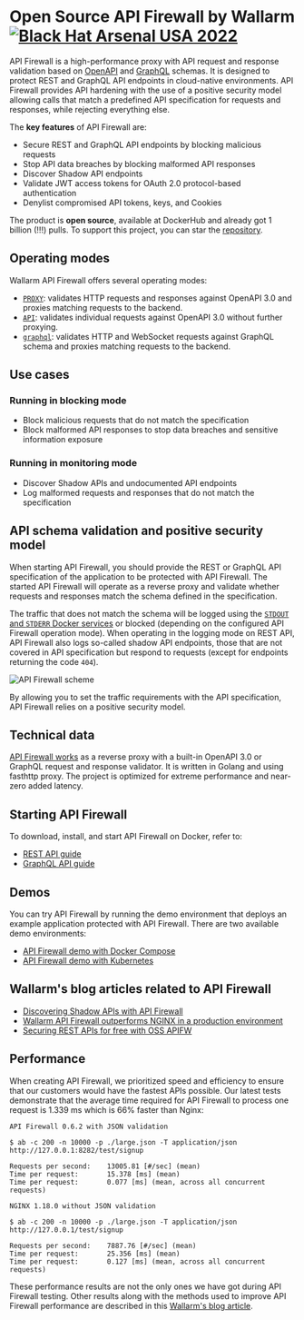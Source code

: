 # Open Source API Firewall by Wallarm [![Black Hat Arsenal USA 2022](https://github.com/wallarm/api-firewall/blob/main/images/BHA2022.svg?raw=true)](https://www.blackhat.com/us-22/arsenal/schedule/index.html#open-source-api-firewall-new-features--functionalities-28038)

API Firewall is a high-performance proxy with API request and response validation based on [OpenAPI](https://wallarm.github.io/api-firewall/installation-guides/docker-container/) and [GraphQL](https://wallarm.github.io/api-firewall/installation-guides/graphql/docker-container/) schemas. It is designed to protect REST and GraphQL API endpoints in cloud-native environments. API Firewall provides API hardening with the use of a positive security model allowing calls that match a predefined API specification for requests and responses, while rejecting everything else.

The **key features** of API Firewall are:

* Secure REST and GraphQL API endpoints by blocking malicious requests
* Stop API data breaches by blocking malformed API responses
* Discover Shadow API endpoints
* Validate JWT access tokens for OAuth 2.0 protocol-based authentication
* Denylist compromised API tokens, keys, and Cookies

The product is **open source**, available at DockerHub and already got 1 billion (!!!) pulls. To support this project, you can star the [repository](https://hub.docker.com/r/wallarm/api-firewall).

## Operating modes

Wallarm API Firewall offers several operating modes:

* [`PROXY`](https://wallarm.github.io/api-firewall/installation-guides/docker-container/): validates HTTP requests and responses against OpenAPI 3.0 and proxies matching requests to the backend.
* [`API`](https://wallarm.github.io/api-firewall/installation-guides/api-mode/): validates individual requests against OpenAPI 3.0 without further proxying.
* [`graphql`](https://wallarm.github.io/api-firewall/installation-guides/graphql/docker-container/): validates HTTP and WebSocket requests against GraphQL schema and proxies matching requests to the backend.

## Use cases

### Running in blocking mode

* Block malicious requests that do not match the specification
* Block malformed API responses to stop data breaches and sensitive information exposure

### Running in monitoring mode

* Discover Shadow APIs and undocumented API endpoints
* Log malformed requests and responses that do not match the specification

## API schema validation and positive security model

When starting API Firewall, you should provide the REST or GraphQL API specification of the application to be protected with API Firewall. The started API Firewall will operate as a reverse proxy and validate whether requests and responses match the schema defined in the specification.

The traffic that does not match the schema will be logged using the [`STDOUT` and `STDERR` Docker services](https://docs.docker.com/config/containers/logging/) or blocked (depending on the configured API Firewall operation mode). When operating in the logging mode on REST API, API Firewall also logs so-called shadow API endpoints, those that are not covered in API specification but respond to requests (except for endpoints returning the code `404`).

![API Firewall scheme](https://github.com/wallarm/api-firewall/blob/main/images/Firewall%20opensource%20-%20vertical.gif?raw=true)

By allowing you to set the traffic requirements with the API specification, API Firewall relies on a positive security model.

## Technical data

[API Firewall works](https://www.wallarm.com/what/the-concept-of-a-firewall) as a reverse proxy with a built-in OpenAPI 3.0 or GraphQL request and response validator. It is written in Golang and using fasthttp proxy. The project is optimized for extreme performance and near-zero added latency.

## Starting API Firewall

To download, install, and start API Firewall on Docker, refer to:

* [REST API guide](https://wallarm.github.io/api-firewall/installation-guides/docker-container/)
* [GraphQL API guide](https://wallarm.github.io/api-firewall/installation-guides/graphql/docker-container/)

## Demos

You can try API Firewall by running the demo environment that deploys an example application protected with API Firewall. There are two available demo environments:

* [API Firewall demo with Docker Compose](https://github.com/wallarm/api-firewall/tree/main/demo/docker-compose)
* [API Firewall demo with Kubernetes](https://github.com/wallarm/api-firewall/tree/main/demo/kubernetes)

## Wallarm's blog articles related to API Firewall

* [Discovering Shadow APIs with API Firewall](https://lab.wallarm.com/discovering-shadow-apis-with-a-api-firewall/)
* [Wallarm API Firewall outperforms NGINX in a production environment](https://lab.wallarm.com/wallarm-api-firewall-outperforms-nginx-in-a-production-environment/)
* [Securing REST APIs for free with OSS APIFW](https://lab.wallarm.com/securing-rest-with-free-api-firewall-how-to-guide/)

## Performance

When creating API Firewall, we prioritized speed and efficiency to ensure that our customers would have the fastest APIs possible. Our latest tests demonstrate that the average time required for API Firewall to process one request is 1.339 ms which is 66% faster than Nginx:

```
API Firewall 0.6.2 with JSON validation

$ ab -c 200 -n 10000 -p ./large.json -T application/json http://127.0.0.1:8282/test/signup

Requests per second:    13005.81 [#/sec] (mean)
Time per request:       15.378 [ms] (mean)
Time per request:       0.077 [ms] (mean, across all concurrent requests)

NGINX 1.18.0 without JSON validation

$ ab -c 200 -n 10000 -p ./large.json -T application/json http://127.0.0.1/test/signup

Requests per second:    7887.76 [#/sec] (mean)
Time per request:       25.356 [ms] (mean)
Time per request:       0.127 [ms] (mean, across all concurrent requests)
```

These performance results are not the only ones we have got during API Firewall testing. Other results along with the methods used to improve API Firewall performance are described in this [Wallarm's blog article](https://lab.wallarm.com/wallarm-api-firewall-outperforms-nginx-in-a-production-environment/).
